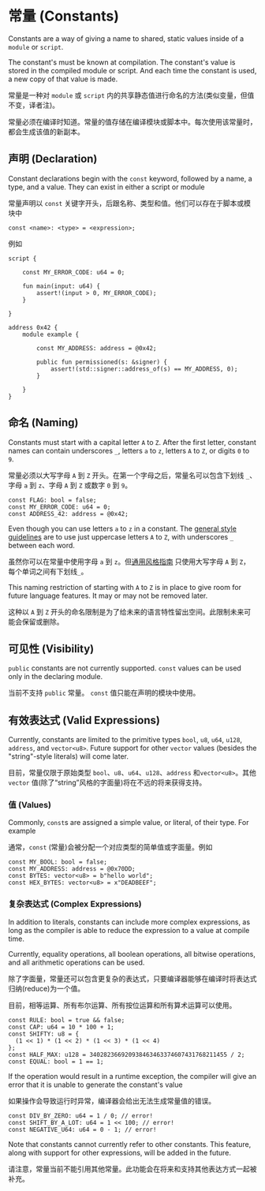 # 常量 (Constants)

Constants are a way of giving a name to shared, static values inside of a `module` or `script`.

The constant's must be known at compilation. The constant's value is stored in the compiled module
or script. And each time the constant is used, a new copy of that value is made.

常量是一种对 `module` 或 `script` 内的共享静态值进行命名的方法(类似变量，但值不变，译者注)。

常量必须在编译时知道。常量的值存储在编译模块或脚本中。每次使用该常量时，都会生成该值的新副本。

## 声明 (Declaration)

Constant declarations begin with the `const` keyword, followed by a name, a type, and a value. They
can exist in either a script or module

常量声明以 `const` 关键字开头，后跟名称、类型和值。他们可以存在于脚本或模块中

```text
const <name>: <type> = <expression>;
```

例如

```move=
script {

    const MY_ERROR_CODE: u64 = 0;

    fun main(input: u64) {
        assert!(input > 0, MY_ERROR_CODE);
    }

}

address 0x42 {
    module example {

        const MY_ADDRESS: address = @0x42;

        public fun permissioned(s: &signer) {
            assert!(std::signer::address_of(s) == MY_ADDRESS, 0);
        }

    }
}
```

## 命名 (Naming)

Constants must start with a capital letter `A` to `Z`. After the first letter, constant names can
contain underscores `_`, letters `a` to `z`, letters `A` to `Z`, or digits `0` to `9`.

常量必须以大写字母 `A` 到 `Z` 开头。在第一个字母之后，常量名可以包含下划线 `_`、字母 `a` 到 `z`、字母 `A` 到 `Z` 或数字 `0` 到 `9`。

```move
const FLAG: bool = false;
const MY_ERROR_CODE: u64 = 0;
const ADDRESS_42: address = @0x42;
```

Even though you can use letters `a` to `z` in a constant. The
[general style guidelines](./chapter_27_coding-conventions.md) are to use just uppercase letters `A` to `Z`,
with underscores `_` between each word.

虽然你可以在常量中使用字母 `a` 到 `z`。但[通用风格指南](./chapter_27_coding-conventions.md) 只使用大写字母 `A` 到 `Z`，每个单词之间有下划线`_`。

This naming restriction of starting with `A` to `Z` is in place to give room for future language features. It may or may not be removed later.

这种以 `A` 到 `Z` 开头的命名限制是为了给未来的语言特性留出空间。此限制未来可能会保留或删除。

## 可见性 (Visibility)

`public` constants are not currently supported. `const` values can be used only in the declaring
module.

当前不支持 `public` 常量。 `const` 值只能在声明的模块中使用。

## 有效表达式 (Valid Expressions)

Currently, constants are limited to the primitive types `bool`, `u8`, `u64`, `u128`, `address`, and
`vector<u8>`. Future support for other `vector` values (besides the "string"-style literals) will come later.

目前，常量仅限于原始类型 `bool`、`u8`、`u64`、`u128`、`address` 和`vector<u8>`。其他 `vector` 值(除了“string”风格的字面量)将在不远的将来获得支持。

### 值 (Values)

Commonly, `const`s are assigned a simple value, or literal, of their type. For example

通常，`const` (常量)会被分配一个对应类型的简单值或字面量。例如

```move
const MY_BOOL: bool = false;
const MY_ADDRESS: address = @0x70DD;
const BYTES: vector<u8> = b"hello world";
const HEX_BYTES: vector<u8> = x"DEADBEEF";
```

### 复杂表达式 (Complex Expressions)


In addition to literals, constants can include more complex expressions, as long as the compiler is
able to reduce the expression to a value at compile time.

Currently, equality operations, all boolean operations, all bitwise operations, and all arithmetic
operations can be used.

除了字面量，常量还可以包含更复杂的表达式，只要编译器能够在编译时将表达式归纳(reduce)为一个值。

目前，相等运算、所有布尔运算、所有按位运算和所有算术运算可以使用。

```move
const RULE: bool = true && false;
const CAP: u64 = 10 * 100 + 1;
const SHIFTY: u8 = {
  (1 << 1) * (1 << 2) * (1 << 3) * (1 << 4)
};
const HALF_MAX: u128 = 340282366920938463463374607431768211455 / 2;
const EQUAL: bool = 1 == 1;
```

If the operation would result in a runtime exception, the compiler will give an error that it is
unable to generate the constant's value

如果操作会导致运行时异常，编译器会给出无法生成常量值的错误。

```move
const DIV_BY_ZERO: u64 = 1 / 0; // error!
const SHIFT_BY_A_LOT: u64 = 1 << 100; // error!
const NEGATIVE_U64: u64 = 0 - 1; // error!
```

Note that constants cannot currently refer to other constants. This feature, along with support for
other expressions, will be added in the future.

请注意，常量当前不能引用其他常量。此功能会在将来和支持其他表达方式一起被补充。
